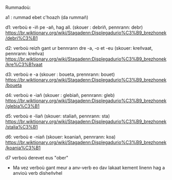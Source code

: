

Rummadoù:

a1 : rummad ebet c'hoazh (da rummañ)


d1: verboù e -iñ pe -añ, hag all. (skouer : debriñ, pennrann: debr)
https://br.wiktionary.org/wiki/Stagadenn:Displegadurio%C3%B9_brezhonek/debri%C3%B1

d2: verboù reizh gant ur bennrann dre -a, -o et -eu (skouer: kreñvaat, pennrann: kreñva)
https://br.wiktionary.org/wiki/Stagadenn:Displegadurio%C3%B9_brezhonek/kre%C3%B1vaat

d3: verboù e -a (skouer : boueta, prennrann: bouet)
https://br.wiktionary.org/wiki/Stagadenn:Displegadurio%C3%B9_brezhonek/boueta

d4: verboù e -iañ (skouer : glebiañ, pennrann: gleb)
https://br.wiktionary.org/wiki/Stagadenn:Displegadurio%C3%B9_brezhonek/glebia%C3%B1

d5: verboù e -liañ (skouer: staliañ, pennrann: sta)
https://br.wiktionary.org/wiki/Stagadenn:Displegadurio%C3%B9_brezhonek/stalia%C3%B1

d6: verboù e -niañ (skouer: koaniañ, pennrann: koa)
https://br.wiktionary.org/wiki/Stagadenn:Displegadurio%C3%B9_brezhonek/koania%C3%B1

d7 verboù derevet eus "ober"

 * Ma vez verboù gant meur a anv-verb eo dav lakaat kement linenn hag a anvioù verb disheñvhel
 
